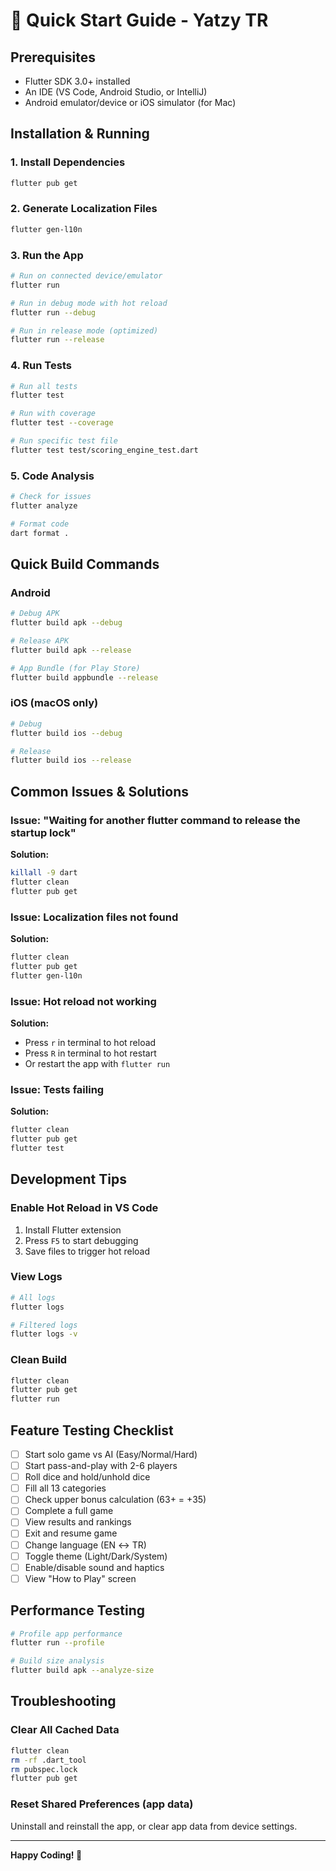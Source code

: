 # 🚀 Quick Start Guide - Yatzy TR

## Prerequisites
- Flutter SDK 3.0+ installed
- An IDE (VS Code, Android Studio, or IntelliJ)
- Android emulator/device or iOS simulator (for Mac)

## Installation & Running

### 1. Install Dependencies
```bash
flutter pub get
```

### 2. Generate Localization Files
```bash
flutter gen-l10n
```

### 3. Run the App
```bash
# Run on connected device/emulator
flutter run

# Run in debug mode with hot reload
flutter run --debug

# Run in release mode (optimized)
flutter run --release
```

### 4. Run Tests
```bash
# Run all tests
flutter test

# Run with coverage
flutter test --coverage

# Run specific test file
flutter test test/scoring_engine_test.dart
```

### 5. Code Analysis
```bash
# Check for issues
flutter analyze

# Format code
dart format .
```

## Quick Build Commands

### Android
```bash
# Debug APK
flutter build apk --debug

# Release APK
flutter build apk --release

# App Bundle (for Play Store)
flutter build appbundle --release
```

### iOS (macOS only)
```bash
# Debug
flutter build ios --debug

# Release
flutter build ios --release
```

## Common Issues & Solutions

### Issue: "Waiting for another flutter command to release the startup lock"
**Solution:**
```bash
killall -9 dart
flutter clean
flutter pub get
```

### Issue: Localization files not found
**Solution:**
```bash
flutter clean
flutter pub get
flutter gen-l10n
```

### Issue: Hot reload not working
**Solution:**
- Press `r` in terminal to hot reload
- Press `R` in terminal to hot restart
- Or restart the app with `flutter run`

### Issue: Tests failing
**Solution:**
```bash
flutter clean
flutter pub get
flutter test
```

## Development Tips

### Enable Hot Reload in VS Code
1. Install Flutter extension
2. Press `F5` to start debugging
3. Save files to trigger hot reload

### View Logs
```bash
# All logs
flutter logs

# Filtered logs
flutter logs -v
```

### Clean Build
```bash
flutter clean
flutter pub get
flutter run
```

## Feature Testing Checklist

- [ ] Start solo game vs AI (Easy/Normal/Hard)
- [ ] Start pass-and-play with 2-6 players
- [ ] Roll dice and hold/unhold dice
- [ ] Fill all 13 categories
- [ ] Check upper bonus calculation (63+ = +35)
- [ ] Complete a full game
- [ ] View results and rankings
- [ ] Exit and resume game
- [ ] Change language (EN ↔ TR)
- [ ] Toggle theme (Light/Dark/System)
- [ ] Enable/disable sound and haptics
- [ ] View "How to Play" screen

## Performance Testing

```bash
# Profile app performance
flutter run --profile

# Build size analysis
flutter build apk --analyze-size
```

## Troubleshooting

### Clear All Cached Data
```bash
flutter clean
rm -rf .dart_tool
rm pubspec.lock
flutter pub get
```

### Reset Shared Preferences (app data)
Uninstall and reinstall the app, or clear app data from device settings.

---

**Happy Coding! 🎲**

